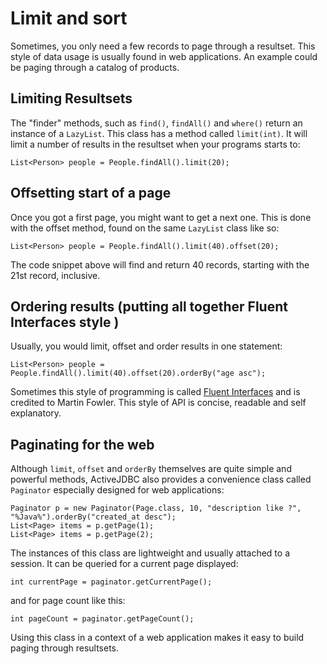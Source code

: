 # Limit and sort



Sometimes, you only need a few records to page through a resultset. This style of data usage is usually found in web applications.
An example could be paging through a catalog of products.

## Limiting Resultsets

The "finder" methods, such as `find()`, `findAll()` and `where()` return an instance of a `LazyList`. This class has a
 method called `limit(int)`. It will limit a number of results in the resultset when your programs starts to:

~~~~ {.java}
List<Person> people = People.findAll().limit(20);
~~~~

## Offsetting start of a page

Once you got a first page, you might want to get a next one. This is done with the offset method, found on the same `LazyList` class like so:

~~~~ {.java}
List<Person> people = People.findAll().limit(40).offset(20);
~~~~

The code snippet above will find and return 40 records, starting with the 21st record, inclusive.

## Ordering results (putting all together Fluent Interfaces style )

Usually, you would limit, offset and order results in one statement:

~~~~ {.java}
List<Person> people = People.findAll().limit(40).offset(20).orderBy("age asc");
~~~~

Sometimes this style of programming is called [Fluent Interfaces](http://martinfowler.com/bliki/FluentInterface.html) and
is credited to Martin Fowler. This style of API is concise, readable and self explanatory.

## Paginating for the web

Although `limit`, `offset` and `orderBy` themselves are quite simple and powerful methods, ActiveJDBC also provides a
convenience class called `Paginator` especially designed for web applications:

~~~~ {.java}
Paginator p = new Paginator(Page.class, 10, "description like ?", "%Java%").orderBy("created_at desc");
List<Page> items = p.getPage(1);
List<Page> items = p.getPage(2);
~~~~

The instances of this class are lightweight and usually attached to a session. It can be queried for a current page displayed:

~~~~ {.java}
int currentPage = paginator.getCurrentPage();
~~~~

and for page count like this:

~~~~ {.java}
int pageCount = paginator.getPageCount();
~~~~

Using this class in a context of a web application makes it easy to build paging through resultsets.